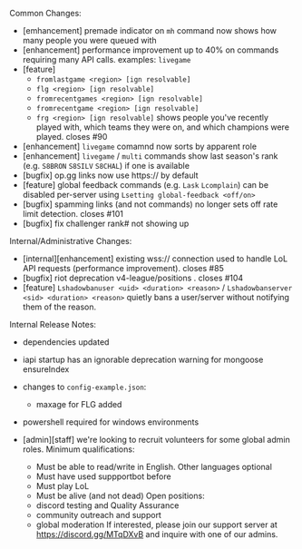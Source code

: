Common Changes:
- [emhancement] premade indicator on `mh` command now shows how many people you were queued with
- [enhancement] performance improvement up to 40% on commands requiring many API calls. examples: `livegame`
- [feature]
    - `fromlastgame <region> [ign resolvable]`
    - `flg <region> [ign resolvable]`
    - `fromrecentgames <region> [ign resolvable]`
    - `fromrecentgame <region> [ign resolvable]`
    - `frg <region> [ign resolvable]`
    shows people you've recently played with, which teams they were on, and which champions were played. closes #90
- [enhancement] `livegame` comamnd now sorts by apparent role
- [enhancement] `livegame` / `multi` commands show last season's rank (e.g. `S8BRON` `S8SILV` `S8CHAL`) if one is available
- [bugfix] op.gg links now use https:// by default
- [feature] global feedback commands (e.g. `Lask` `Lcomplain`) can be disabled per-server using `Lsetting global-feedback <off/on>`
- [bugfix] spamming links (and not commands) no longer sets off rate limit detection. closes #101
- [bugfix] fix challenger rank# not showing up


Internal/Administrative Changes:
- [internal][enhancement] existing wss:// connection used to handle LoL API requests (performance improvement). closes #85
- [bugfix] riot deprecation v4-league/positions . closes #104
- [feature] `Lshadowbanuser <uid> <duration> <reason>` / `Lshadowbanserver <sid> <duration> <reason>` quietly bans a user/server without notifying them of the reason.


Internal Release Notes:
- dependencies updated
- iapi startup has an ignorable deprecation warning for mongoose ensureIndex
- changes to `config-example.json`:
    - maxage for FLG added
- powershell required for windows environments


- [admin][staff] we're looking to recruit volunteers for some global admin roles. Minimum qualifications:
    - Must be able to read/write in English. Other languages optional
    - Must have used suppportbot before
    - Must play LoL
    - Must be alive (and not dead)
Open positions:
    - discord testing and Quality Assurance
    - community outreach and support
    - global moderation
If interested, please join our support server at <https://discord.gg/MTqDXvB> and inquire with one of our admins.